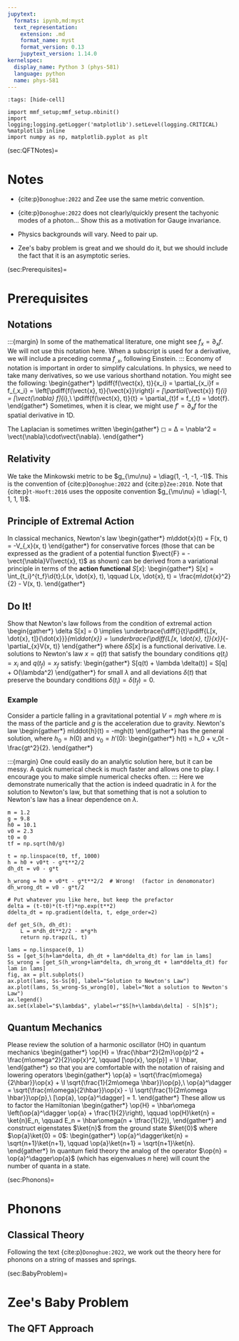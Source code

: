 ```yaml
---
jupytext:
  formats: ipynb,md:myst
  text_representation:
    extension: .md
    format_name: myst
    format_version: 0.13
    jupytext_version: 1.14.0
kernelspec:
  display_name: Python 3 (phys-581)
  language: python
  name: phys-581
---
```


```{code-cell}
:tags: [hide-cell]

import mmf_setup;mmf_setup.nbinit()
import logging;logging.getLogger('matplotlib').setLevel(logging.CRITICAL)
%matplotlib inline
import numpy as np, matplotlib.pyplot as plt
```

(sec:QFTNotes)=
# Notes

* {cite:p}`Donoghue:2022` and Zee use the same metric convention.
* {cite:p}`Donoghue:2022` does not clearly/quickly present the tachyonic modes of a
  photon... Show this as a motivation for Gauge invariance.
* Physics backgrounds will vary.  Need to pair up.

* Zee's baby problem is great and we should do it, but we should include the fact that
  it is an asymptotic series.
  


(sec:Prerequisites)=
# Prerequisites

## Notations

:::{margin}
In some of the mathematical literature, one might see $f_{x} = \partial_{x}f$.  We will
not use this notation here.  When a subscript is used for a derivative, we will include
a preceding comma $f_{,x}$, following Einstein.
:::
Economy of notation is important in order to simplify calculations.  In physics, we need
to take many derivatives, so we use various shorthand notation.  You might see the
following:
\begin{gather*}
  \pdiff{f(\vect{x}, t)}{x_i} = 
  \partial_{x_i}f = 
  f_{,x_i} = 
  \left[\pdiff{f(\vect{x}, t)}{\vect{x}}\right]_i
  = [\partial_{\vect{x}} f]_{i}
  = [\vect{\nabla} f]_{i},\\
  \pdiff{f(\vect{x}, t)}{t} = 
  \partial_{t}f = 
  f_{,t} = \dot{f}.
\end{gather*}
Sometimes, when it is clear, we might use $f' = \partial_{x}f$ for the spatial
derivative in 1D.

The Laplacian is sometimes written
\begin{gather*}
  ◻︎ = ∆ = \nabla^2 = \vect{\nabla}\cdot\vect{\nabla}.
\end{gather*}

## Relativity

We take the Minkowski metric to be $g_{\mu\nu} = \diag(1, -1, -1, -1)$.  This is the
convention of {cite:p}`Donoghue:2022` and {cite:p}`Zee:2010`.  Note that
{cite:p}`t-Hooft:2016` uses the opposite convention $g_{\mu\nu} = \diag(-1, 1, 1, 1)$.


## Principle of Extremal Action

In classical mechanics, Newton's law
\begin{gather*}
  m\ddot{x}(t) = F(x, t) = -V_{,x}(x, t)
\end{gather*}
for conservative forces (those that can be expressed as the gradient of a potential
function $\vect{F} = -\vect{\nabla}V(\vect{x}, t)$ as shown) can be derived from a
variational principle in terms of the **action functional** $S[x]$:
\begin{gather*}
  S[x] = \int_{t_i}^{t_f}\d{t}\;L(x, \dot{x}, t), \qquad
  L(x, \dot{x}, t) = \frac{m\dot{x}^2}{2} - V(x, t).
\end{gather*}

## Do It!

Show that Newton's law follows from the condition of extremal action
\begin{gather*}
  \delta S[x] = 0 \implies 
  \underbrace{\diff{}{t}\pdiff{L[x, \dot{x}, t]}{\dot{x}}}_{m\ddot{x}}
  = \underbrace{\pdiff{L[x, \dot{x}, t]}{x}}_{-\partial_{x}V(x, t)}
\end{gather*}
where $\delta S[x]$ is a functional derivative.  I.e. solutions to Newton's law $x=q(t)$
that satisfy the boundary conditions $q(t_i) = x_i$ and $q(t_f) = x_f$ satisfy:
\begin{gather*}
  S[q(t) + \lambda \delta(t)] = S[q] + O(\lambda^2)
\end{gather*}
for small $\lambda$ and all deviations $\delta(t)$ that preserve the boundary conditions
$\delta(t_i) = \delta(t_f) = 0$.

### Example

Consider a particle falling in a gravitational potential $V = mgh$ where $m$ is the mass
of the particle and $g$ is the acceleration due to gravity.  Newton's law
\begin{gather*}
  m\ddot{h}(t) = -mgh(t)
\end{gather*}
has the general solution, where $h_0 = h(0)$ and $v_0 = h'(0)$:
\begin{gather*}
  h(t) = h_0 + v_0t - \frac{gt^2}{2}.
\end{gather*}

:::{margin}
One could easily do an analytic solution here, but it can be messy.  A quick numerical check
is much faster and allows one to play.  I encourage you to make simple numerical checks
often.
:::
Here we demonstrate numerically that the action is indeed quadratic in $\lambda$ for the
solution to Newton's law, but that something that is not a solution to Newton's law has
a linear dependence on $\lambda$.
```{code-cell}
m = 1.2
g = 9.8
h0 = 10.1
v0 = 2.3
t0 = 0
tf = np.sqrt(h0/g)

t = np.linspace(t0, tf, 1000)
h = h0 + v0*t - g*t**2/2
dh_dt = v0 - g*t

h_wrong = h0 + v0*t - g*t**2/2  # Wrong!  (factor in denomonator)
dh_wrong_dt = v0 - g*t/2

# Put whatever you like here, but keep the prefactor
delta = (t-t0)*(t-tf)*np.exp(t**2)
ddelta_dt = np.gradient(delta, t, edge_order=2)

def get_S(h, dh_dt):
    L = m*dh_dt**2/2 - m*g*h
    return np.trapz(L, t)

lams = np.linspace(0, 1)
Ss = [get_S(h+lam*delta, dh_dt + lam*ddelta_dt) for lam in lams]
Ss_wrong = [get_S(h_wrong+lam*delta, dh_wrong_dt + lam*ddelta_dt) for lam in lams]
fig, ax = plt.subplots()
ax.plot(lams, Ss-Ss[0], label="Solution to Newton's Law")
ax.plot(lams, Ss_wrong-Ss_wrong[0], label="Not a solution to Newton's Law")
ax.legend()
ax.set(xlabel="$\lambda$", ylabel=r"$S[h+\lambda\delta] - S[h]$");
```

## Quantum Mechanics

Please review the solution of a harmonic oscillator (HO) in quantum mechanics
\begin{gather*}
  \op{H} = \frac{\hbar^2}{2m}\op{p}^2 + \frac{m\omega^2}{2}\op{x}^2, \qquad
  [\op{x}, \op{p}] = \I \hbar,
\end{gather*}
so that you are comfortable with the notation of raising and lowering operators
\begin{gather*}
  \op{a} = \sqrt{\frac{m\omega}{2\hbar}}\op{x}  + \I \sqrt{\frac{1}{2m\omega \hbar}}\op{p},\\
  \op{a}^\dagger 
    = \sqrt{\frac{m\omega}{2\hbar}}\op{x} - \I \sqrt{\frac{1}{2m\omega \hbar}}\op{p},\\
  [\op{a}, \op{a}^\dagger] = 1.
\end{gather*}
These allow us to factor the Hamiltonian
\begin{gather*}
  \op{H} = \hbar\omega \left(\op{a}^\dagger \op{a} + \frac{1}{2}\right), \qquad
  \op{H}\ket{n} = \ket{n}E_n, \qquad
  E_n = \hbar\omega(n + \tfrac{1}{2}),
\end{gather*}
and construct eigenstates $\ket{n}$ from
the ground state $\ket{0}$ where $\op{a}\ket{0} = 0$:
\begin{gather*}
  \op{a}^\dagger\ket{n} = \sqrt{n+1}\ket{n+1}, \qquad
  \op{a}\ket{n+1} = \sqrt{n+1}\ket{n}.
\end{gather*}
In quantum field theory the analog of the operator $\op{n} = \op{a}^\dagger\op{a}$ (which has
eigenvalues $n$ here) will count the number of quanta in a state.







(sec:Phonons)=
# Phonons

## Classical Theory

Following the text {cite:p}`Donoghue:2022`, we work out the theory here for phonons on a
string of masses and springs.


(sec:BabyProblem)=
# Zee's Baby Problem




## The QFT Approach




